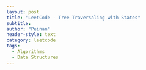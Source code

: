 ```yaml
---
layout: post
title: "LeetCode - Tree Traversaling with States"
subtitle:
author: "Peinan"
header-style: text
category: leetcode
tags:
  - Algorithms
  - Data Structures
---
```


